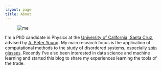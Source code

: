 ```yaml
---
layout: page
title: About
---
```


<figure>
  <img alt="me" src="images/me.jpg">
</figure>

I'm a PhD candidate in Physics at the [University of California, Santa
Cruz][UCSC], advised by [A.&nbsp;Peter&nbsp;Young][Peter]. My main research
focus is the application of computational methods to the study of disordered
systems, especially [spin glasses][]. Recently I've also been interested in
data science and machine learning and started this blog to share my
experiences learning the tools of the trade.

[UCSC]: http://www.ucsc.edu
[Peter]: http://young.physics.ucsc.edu
[spin glasses]: http://en.wikipedia.org/wiki/Spin_glass
